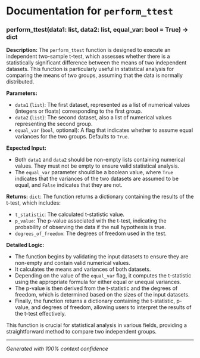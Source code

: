 # Documentation for `perform_ttest`

### perform_ttest(data1: list, data2: list, equal_var: bool = True) -> dict

**Description:**
The `perform_ttest` function is designed to execute an independent two-sample t-test, which assesses whether there is a statistically significant difference between the means of two independent datasets. This function is particularly useful in statistical analysis for comparing the means of two groups, assuming that the data is normally distributed.

**Parameters:**
- `data1` (`list`): The first dataset, represented as a list of numerical values (integers or floats) corresponding to the first group.
- `data2` (`list`): The second dataset, also a list of numerical values representing the second group.
- `equal_var` (`bool`, optional): A flag that indicates whether to assume equal variances for the two groups. Defaults to `True`.

**Expected Input:**
- Both `data1` and `data2` should be non-empty lists containing numerical values. They must not be empty to ensure valid statistical analysis.
- The `equal_var` parameter should be a boolean value, where `True` indicates that the variances of the two datasets are assumed to be equal, and `False` indicates that they are not.

**Returns:**
`dict`: The function returns a dictionary containing the results of the t-test, which includes:
- `t_statistic`: The calculated t-statistic value.
- `p_value`: The p-value associated with the t-test, indicating the probability of observing the data if the null hypothesis is true.
- `degrees_of_freedom`: The degrees of freedom used in the test.

**Detailed Logic:**
- The function begins by validating the input datasets to ensure they are non-empty and contain valid numerical values.
- It calculates the means and variances of both datasets.
- Depending on the value of the `equal_var` flag, it computes the t-statistic using the appropriate formula for either equal or unequal variances.
- The p-value is then derived from the t-statistic and the degrees of freedom, which is determined based on the sizes of the input datasets.
- Finally, the function returns a dictionary containing the t-statistic, p-value, and degrees of freedom, allowing users to interpret the results of the t-test effectively.

This function is crucial for statistical analysis in various fields, providing a straightforward method to compare two independent groups.

---
*Generated with 100% context confidence*
